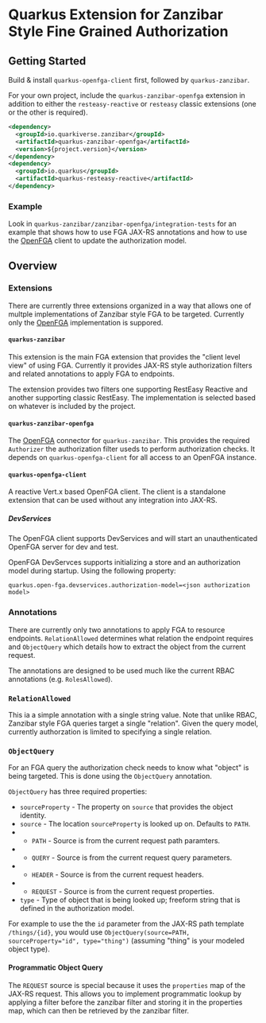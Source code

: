 # Quarkus Extension for Zanzibar Style Fine Grained Authorization

## Getting Started

Build & install `quarkus-openfga-client` first, followed by `quarkus-zanzibar`.

For your own project, include the `quarkus-zanzibar-openfga` extension in addition to either the `resteasy-reactive` or `resteasy` classic extensions (one or the other is required).

```xml
<dependency>
  <groupId>io.quarkiverse.zanzibar</groupId>
  <artifactId>quarkus-zanzibar-openfga</artifactId>
  <version>${project.version}</version>
</dependency>
<dependency>
  <groupId>io.quarkus</groupId>
  <artifactId>quarkus-resteasy-reactive</artifactId>
</dependency>
```

### Example

Look in `quarkus-zanzibar/zanzibar-openfga/integration-tests` for an example that shows how to use FGA JAX-RS annotations and how to use the [OpenFGA](https://openfga.dev) client to update the authorization model.

## Overview

### Extensions

There are currently three extensions organized in a way that allows one of multple implementations of Zanzibar style FGA to be targeted. Currently only the [OpenFGA](https://openfga.dev) implementation is suppored.

#### `quarkus-zanzibar`

This extension is the main FGA extension that provides the "client level view" of using FGA. Currently it provides JAX-RS style authorization filters and related annotations to apply FGA to endpoints.

The extension provides two filters one supporting RestEasy Reactive and another supporting classic RestEasy. The implementation is selected based on whatever is included by the project.

#### `quarkus-zanzibar-openfga`

The [OpenFGA](https://openfga.dev) connector for `quarkus-zanzibar`. This provides the required `Authorizer` the authorization filter useds to perform authorization checks. It depends on `quarkus-openfga-client` for all access to an OpenFGA instance.

#### `quarkus-openfga-client`

A reactive Vert.x based OpenFGA client. The client is a standalone extension that can be used without any integration into JAX-RS.

##### DevServices

The OpenFGA client supports DevServices and will start an unauthenticated OpenFGA server for dev and test.

OpenFGA DevServces supports initializing a store and an authorization model during startup. Using the following property:

```properties
quarkus.open-fga.devservices.authorization-model=<json authorization model>
```

### Annotations

There are currently only two annotations to apply FGA to resource endpoints. `RelationAllowed` determines what relation the endpoint requires and `ObjectQuery` which details how to extract the object from the current request.

The annotations are designed to be used much like the current RBAC annotations (e.g. `RolesAllowed`).

### `RelationAllowed`

This ia a simple annotation with a single string value. Note that unlike RBAC, Zanzibar style FGA queries target a single "relation". Given the query model, currently authorzation is limited to specifying a single relation.

### `ObjectQuery`

For an FGA query the authorization check needs to know what "object" is being targeted. This is done using the `ObjectQuery` annotation. 

`ObjectQuery` has three required properties:

* `sourceProperty` - The property on `source` that provides the object identity.
* `source` - The location `sourceProperty` is looked up on. Defaults to `PATH`.
* * `PATH` - Source is from the current request path paramters.
* * `QUERY` - Source is from the current request query parameters.
* * `HEADER` - Source is from the current request headers.
* * `REQUEST` - Source is from the current request properties.
* `type` - Type of object that is being looked up; freeform string that is defined in the authorization model.

For example to use the the `id` parameter from the JAX-RS path template `/things/{id}`, you would use `ObjectQuery(source=PATH, sourceProperty="id", type="thing")` (assuming "thing" is your modeled object type).

#### Programmatic Object Query

The `REQUEST` source is special because it uses the `properties` map of the JAX-RS request. This allows you to implement programmatic lookup by applying a filter before the zanzibar filter and storing it in the properties map, which can then be retrieved by the zanzibar filter.
